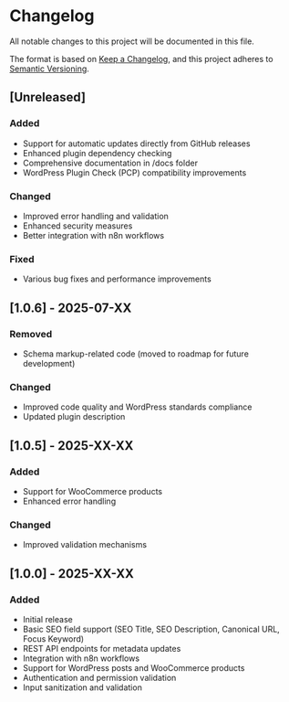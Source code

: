 # Changelog

All notable changes to this project will be documented in this file.

The format is based on [Keep a Changelog](https://keepachangelog.com/en/1.1.0/),
and this project adheres to [Semantic Versioning](https://semver.org/spec/v2.0.0.html).

## [Unreleased]

### Added

- Support for automatic updates directly from GitHub releases
- Enhanced plugin dependency checking
- Comprehensive documentation in /docs folder
- WordPress Plugin Check (PCP) compatibility improvements

### Changed

- Improved error handling and validation
- Enhanced security measures
- Better integration with n8n workflows

### Fixed

- Various bug fixes and performance improvements

## [1.0.6] - 2025-07-XX

### Removed

- Schema markup-related code (moved to roadmap for future development)

### Changed

- Improved code quality and WordPress standards compliance
- Updated plugin description

## [1.0.5] - 2025-XX-XX

### Added

- Support for WooCommerce products
- Enhanced error handling

### Changed

- Improved validation mechanisms

## [1.0.0] - 2025-XX-XX

### Added

- Initial release
- Basic SEO field support (SEO Title, SEO Description, Canonical URL, Focus Keyword)
- REST API endpoints for metadata updates
- Integration with n8n workflows
- Support for WordPress posts and WooCommerce products
- Authentication and permission validation
- Input sanitization and validation
